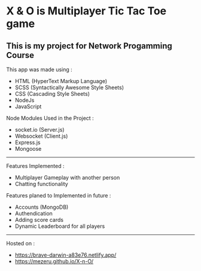 # X & O is Multiplayer Tic Tac Toe game


## This is my project for Network Progamming Course

This app was made using :
- HTML (HyperText Markup Language)
- SCSS (Syntactically Awesome Style Sheets)
- CSS (Cascading Style Sheets)
- NodeJs
- JavaScript

Node Modules Used in the Project :
- socket.io (Server.js)
- Websocket (Client.js)
- Express.js
- Mongoose

---

Features Implemented :
- Multiplayer Gameplay with another person
- Chatting functionality

Features planed to Implemented in future :
- Accounts (MongoDB)
- Authendication 
- Adding score cards
- Dynamic Leaderboard for all players 

---

Hosted on : 
- https://brave-darwin-a83e76.netlify.app/
- https://mezeru.github.io/X-n-O/

